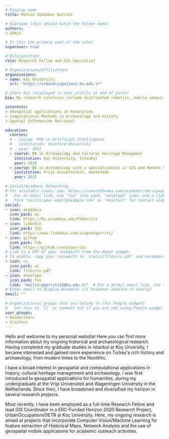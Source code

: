 ```yaml
---
# Display name
title: Petrus Johannes Gerrits

# Username (this should match the folder name)
authors:
- admin

# Is this the primary user of the site?
superuser: true

# Role/position
role: Research Fellow and GIS Specialist

# Organizations/Affiliations
organizations:
- name: Koç University
  url: "https://urbanoccupations.ku.edu.tr"

# Short bio (displayed in user profile at end of posts)
bio: My research interests include distributed robotics, mobile computing and programmable matter.

interests:
- Geospatial applications in Humanities
- Computational Methods in Archaeology and History
- Spatial Information Retrieval

education:
  courses:
  # - course: PhD in Artificial Intelligence
  #   institution: Stanford University
  #   year: 2012
  - course: MA in Archaeology and Cultural Heritage Managment
    institution: Koç University, Istanbul
    year: 2018
  - course: BA in Archaeology with a specialisation in GIS and Remote Sensing techniques
    institution: Vrije Universiteit, Amsterdam
    year: 2015

# Social/Academic Networking
# For available icons, see: https://sourcethemes.com/academic/docs/page-builder/#icons
#   For an email link, use "fas" icon pack, "envelope" icon, and a link in the
#   form "mailto:your-email@example.com" or "#contact" for contact widget.
social:
- icon: academia
  icon_pack: ai
  link: https://ku.academia.edu/PJGerrits
- icon: linkedin
  icon_pack: fab
  link: https://www.linkedin.com/in/pietgerrits/
- icon: github
  icon_pack: fab
  link: https://github.com/pjgerrits
# Link to a PDF of your resume/CV from the About widget.
# To enable, copy your resume/CV to `static/files/cv.pdf` and uncomment the lines below.
- icon: cv
  icon_pack: ai
  link: files/cv.pdf
- icon: envelope
  icon_pack: fas
  link: "mailto:pgerrits15@ku.edu.tr"  # For a direct email link, use "mailto:test@example.org".
# Enter email to display Gravatar (if Gravatar enabled in Config)
email: ""

# Organizational groups that you belong to (for People widget)
#   Set this to `[]` or comment out if you are not using People widget.
user_groups:
- Researchers
- Visitors
---
```


Hello and welcome to my personal website! Here you can find more information about my ongoing historical and archaeological research. Having completed my graduate studies in Istanbul at Koç Unversity, I became interested and gained more experience on Turkey's rich history and archaeology, from modern times to the Neolithic. 

I have a broad interest in geospatial and computational applications in history, cultural heritage management and archaeology. I was first introduced to geospatial applications for humanities, during my undergraduate at the Vrije Universiteit and Wageningen University in the Netherlands. Since then, I have broadened and diversified my horizon in several research projects. 

Most recently, I have been employed as a full-time Research Fellow and lead GIS Coordinator in a ERC-Funded Horizon 2020 Research Project, UrbanOccupationsOETR at Koç University. Here,  my ongoing research is aimed at projects that incorporate Computer Vision/Machine Learning for feature extraction of Historical Maps, Network Analysis and the use of geospatial mobile applications for academic outreach activities. 